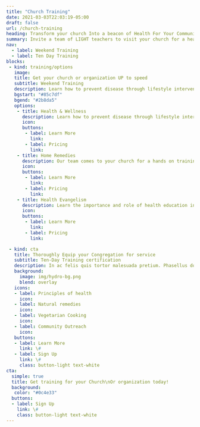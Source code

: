 ```yaml
---
title: "Church Training"
date: 2021-03-03T22:03:19-05:00
draft: false
url: /church-training
heading: Transform your church Into a beacon of Health For Your Community
summary: Invite a team of LIGHT teachers to visit your church for a health emphasis weekend or a one-week intensive health evangelism training.
nav:
  - label: Weekend Training
  - label: Ten Day Training
blocks:
 - kind: training/options
   image: 
   title: Get your church or organization UP to speed 
   subtitle: Weekend Training 
   description: Learn how to prevent disease through lifestyle intervention. Learn how to cook simple, healthy and delicious vegetarian recipes. 
   bgstart: "#85c7df"
   bgend: "#2b8da5"
   options: 
    - title: Health & Wellness
      description: Learn how to prevent disease through lifestyle intervention. Learn how to cook simple, healthy and delicious vegetarian recipes.
      icon: 
      buttons:
       - label: Learn More
         link:  
       - label: Pricing
         link:  
    - title: Home Remedies 
      description: Our team comes to your church for a hands on training in hydrotherapy and other home remedies for use against colds, flus and other viral infections. 
      icon: 
      buttons:
       - label: Learn More
         link:  
       - label: Pricing
         link:  
    - title: Health Evangelism 
      description: Learn the importance and role of health education in reaching out local communities. Learn specific health outreach methods like the health expo, health & wellness clubs, cooking schools and more! 
      icon: 
      buttons:
       - label: Learn More
         link: 
       - label: Pricing
         link: 

 - kind: cta
   title: Thoroughly Equip your Congregation for service
   subtitle: Ten-Day Training certification
   description: In ac felis quis tortor malesuada pretium. Phasellus dolor. In turpis. Pellentesque et malesuada fames ac nunc et lorem turpis egestas. 
   background:
     image: img/hydro-bg.png
     blend: overlay
   icons:
   - label: Principles of health
     icon: 
   - label: Natural remedies
     icon: 
   - label: Vegetarian Cooking
     icon: 
   - label: Community Outreach
     icon: 
   buttons:
   - label: Learn More
     link: \#
   - label: Sign Up
     link: \#
     class: button-light text-white
cta: 
  simple: true
  title: Get training for your Church\nOr organization today!
  background: 
   color: "#0c4e33"
  buttons:
  - label: Sign Up
    link: \#
    class: button-light text-white
---
```


